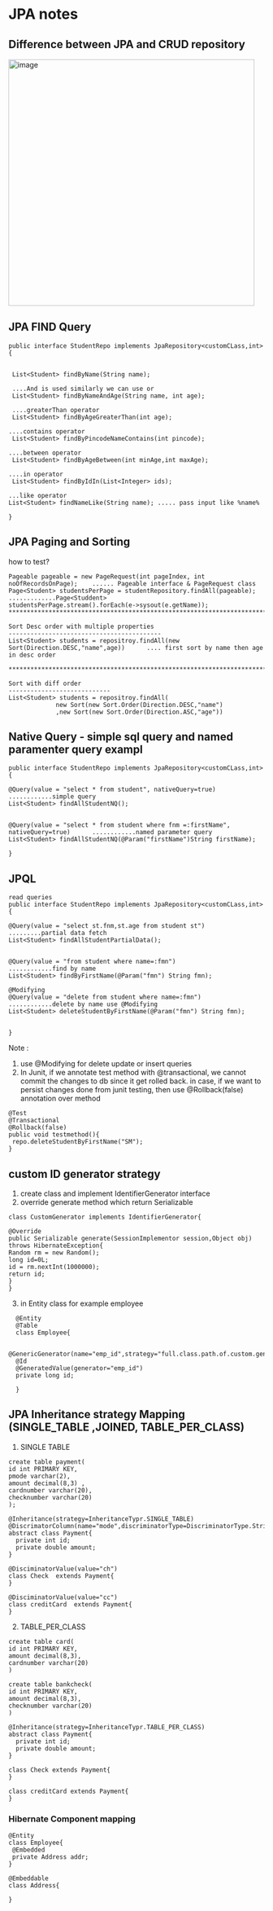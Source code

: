 # JPA notes

## Difference between JPA and CRUD repository
<img width="484" alt="image" src="https://github.com/Snehalkmore/notes/assets/14993594/ecb193af-c8ff-4f14-985e-fb83ecee91a4">


## JPA FIND Query
```
public interface StudentRepo implements JpaRepository<customCLass,int>{


 List<Student> findByName(String name);

 ....And is used similarly we can use or
 List<Student> findByNameAndAge(String name, int age);

 ....greaterThan operator
 List<Student> findByAgeGreaterThan(int age);

....contains operator
 List<Student> findByPincodeNameContains(int pincode);

....between operator
 List<Student> findByAgeBetween(int minAge,int maxAge);

....in operator
 List<Student> findByIdIn(List<Integer> ids);

...like operator
List<Student> findNameLike(String name); ..... pass input like %name%
   
}

```

## JPA Paging and Sorting

how to test?

```
Pageable pageable = new PageRequest(int pageIndex, int noOfRecordsOnPage);    ...... Pageable interface & PageRequest class
Page<Student> studentsPerPage = studentRepository.findAll(pageable);           .............Page<Studdent>
studentsPerPage.stream().forEach(e->sysout(e.getName));
***********************************************************************

Sort Desc order with multiple properties
------------------------------------------
List<Student> students = repositroy.findAll(new Sort(Direction.DESC,"name",age))      .... first sort by name then age in desc order

*************************************************************************************

Sort with diff order
----------------------------
List<Student> students = repositroy.findAll(
             new Sort(new Sort.Order(Direction.DESC,"name")
             ,new Sort(new Sort.Order(Direction.ASC,"age"))
```


## Native Query - simple sql query and named paramenter query exampl
```
public interface StudentRepo implements JpaRepository<customCLass,int>{

@Query(value = "select * from student", nativeQuery=true)        ............simple query
List<Student> findAllStudentNQ();


@Query(value = "select * from student where fnm =:firstName", nativeQuery=true)      ............named parameter query
List<Student> findAllStudentNQ(@Param("firstName")String firstName);

}

```

## JPQL

```
read queries
public interface StudentRepo implements JpaRepository<customCLass,int>{

@Query(value = "select st.fnm,st.age from student st")        .........partial data fetch
List<Student> findAllStudentPartialData();


@Query(value = "from student where name=:fmn")                   ............find by name
List<Student> findByFirstName(@Param("fmn") String fmn);

@Modifying
@Query(value = "delete from student where name=:fmn")                   ............delete by name use @Modifying
List<Student> deleteStudentByFirstName(@Param("fmn") String fmn);


}
```
Note : 
1. use @Modifying for delete update or insert queries
2. In Junit, if we annotate test method with @transactional, we cannot commit the changes to db since it get rolled back.
in case, if we want to persist changes done from junit testing, then use @Rollback(false) annotation over method

```
@Test
@Transactional
@Rollback(false)
public void testmethod(){
 repo.deleteStudentByFirstName("SM");
}
```


## custom ID generator strategy
1. create class and implement IdentifierGenerator interface
2. override generate method which return Serializable
```
class CustomGenerator implements IdentifierGenerator{

@Override
public Serializable generate(SessionImplementor session,Object obj) throws HibernateException{
Random rm = new Random();
long id=0L;
id = rm.nextInt(1000000);
return id;
}
}
```

3. in Entity class for example employee
 ```
   @Entity
   @Table
   class Employee{

   @GenericGenerator(name="emp_id",strategy="full.class.path.of.custom.generator.CustomGenerator")
   @Id
   @GeneratedValue(generator="emp_id")
   private long id;

   }
 ```

## JPA Inheritance strategy Mapping (SINGLE_TABLE ,JOINED, TABLE_PER_CLASS)

1. SINGLE TABLE
```
create table payment(
id int PRIMARY KEY,
pmode varchar(2),
amount decimal(8,3) ,
cardnumber varchar(20),
checknumber varchar(20)
);
```

```
@Inheritance(strategy=InheritanceTypr.SINGLE_TABLE)
@DiscrimatorColumn(name="mode",discriminatorType=DiscriminatorType.String)
abstract class Payment{
  private int id;
  private double amount;
}

@DisciminatorValue(value="ch")
class Check  extends Payment{
}

@DisciminatorValue(value="cc")
class creditCard  extends Payment{
}
```
2. TABLE_PER_CLASS
```
create table card(
id int PRIMARY KEY,
amount decimal(8,3),
cardnumber varchar(20)
)

create table bankcheck(
id int PRIMARY KEY,
amount decimal(8,3),
checknumber varchar(20)
)
```

```
@Inheritance(strategy=InheritanceTypr.TABLE_PER_CLASS)
abstract class Payment{
  private int id;
  private double amount;
}

class Check extends Payment{
}

class creditCard extends Payment{
}
```

### Hibernate Component mapping
```
@Entity
class Employee{
 @Embedded
 private Address addr;
}

@Embeddable
class Address{

}
```
